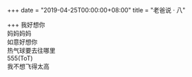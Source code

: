 +++
date = "2019-04-25T00:00:00+08:00"
title = "老爸说 · 八"

+++
我好想你  
妈妈妈妈  
如意好想你  
热气球要去往哪里  
555(ToT)  
我不想飞得太高  